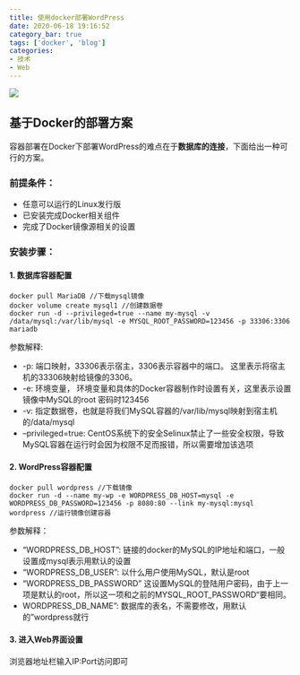 ```yaml
---
title: 使用docker部署WordPress
date: 2020-06-18 19:16:52
category_bar: true
tags: ['docker', 'blog']
categories:
- 技术
- Web
---
```


![](https://wpcos-1300629776.cos.ap-chengdu.myqcloud.com/Picture/wp/article/202006/wordpress_docker/34173314725397cecc026b7371fa78ee-1024x640.jpg)
## 基于Docker的部署方案

容器部署在Docker下部署WordPress的难点在于**数据库的连接**，下面给出一种可行的方案。

### 前提条件：

- 任意可以运行的Linux发行版
- 已安装完成Docker相关组件
- 完成了Docker镜像源相关的设置

### 安装步骤：

#### 1. 数据库容器配置

```
docker pull MariaDB //下载mysql镜像
docker volume create mysql1 //创建数据卷
docker run -d --privileged=true --name my-mysql -v /data/mysql:/var/lib/mysql -e MYSQL_ROOT_PASSWORD=123456 -p 33306:3306 mariadb
```

参数解释:

- -p: 端口映射，33306表示宿主，3306表示容器中的端口。 这里表示将宿主机的33306映射给镜像的3306。
- -e: 环境变量， 环境变量和具体的Docker容器制作时设置有关，这里表示设置镜像中MySQL的root 密码时123456
- -v: 指定数据卷，也就是将我们MySQL容器的/var/lib/mysql映射到宿主机的/data/mysql
- –privileged=true: CentOS系统下的安全Selinux禁止了一些安全权限，导致MySQL容器在运行时会因为权限不足而报错，所以需要增加该选项

#### 2. WordPress容器配置

```
docker pull wordpress //下载镜像
docker run -d --name my-wp -e WORDPRESS_DB_HOST=mysql -e WORDPRESS_DB_PASSWORD=123456 -p 8080:80 --link my-mysql:mysql wordpress //运行镜像创建容器
```

参数解释：

- “WORDPRESS_DB_HOST”: 链接的docker的MySQL的IP地址和端口，一般设置成mysql表示用默认的设置
- “WORDPRESS_DB_USER”: 以什么用户使用MySQL，默认是root
- “WORDPRESS_DB_PASSWORD” 这设置MySQL的登陆用户密码，由于上一项是默认的root，所以这一项和之前的MYSQL_ROOT_PASSWORD“要相同。
- WORDPRESS_DB_NAME”: 数据库的表名，不需要修改，用默认的”wordpress就行

#### 3. 进入Web界面设置

浏览器地址栏输入IP:Port访问即可